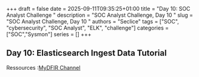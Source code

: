 +++ 
draft = false
date = 2025-09-11T09:35:25+01:00
title = "Day 10: SOC Analyst Challenge "
description = "SOC Analyst Challenge, Day 10 "
slug = "SOC Analyst Challenge, Day 10 "
authors = "Seclice"
tags = ["SOC", "cybersecurity", "SOC Analyst", "ELK", "challenge"]
categories = ["SOC","Sysmon"]
series = []
+++


## Day 10: Elasticsearch Ingest Data Tutorial 
Ressources :[MyDFIR Channel](https://www.youtube.com/@MyDFIR/)
